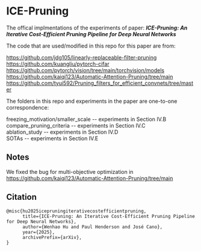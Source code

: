 # ICE-Pruning

The offical implmentations of the experiments of paper: <em><strong>ICE-Pruning: An Iterative Cost-Efficient Pruning Pipeline for Deep Neural Networks</em></strong>

The code that are used/modified in this repo for this paper are from:

https://github.com/jdg105/linearly-replaceable-filter-pruning<br>
https://github.com/kuangliu/pytorch-cifar<br>
https://github.com/pytorch/vision/tree/main/torchvision/models<br>
https://github.com/kaiqi123/Automatic-Attention-Pruning/tree/main<br>
https://github.com/tyui592/Pruning_filters_for_efficient_convnets/tree/master

The folders in this repo and experiments in the paper are one-to-one correspondence:

freezing_motivation/smaller_scale -- experiments in Section IV.B<br>
compare_pruning_criteria -- experiments in Section IV.C<br>
ablation_study -- experiments in Section IV.D<br>
SOTAs -- experiments in Section IV.E<br>

## Notes
We fixed the bug for multi-objective optimization in https://github.com/kaiqi123/Automatic-Attention-Pruning/tree/main

## Citation

```
@misc{hu2025icepruningiterativecostefficientpruning,
      title={ICE-Pruning: An Iterative Cost-Efficient Pruning Pipeline for Deep Neural Networks}, 
      author={Wenhao Hu and Paul Henderson and José Cano},
      year={2025},
      archivePrefix={arXiv},
}
```




